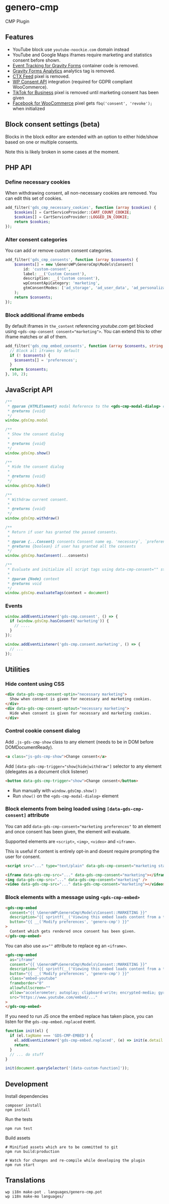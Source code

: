 # genero-cmp

CMP Plugin

## Features

- YouTube block use `youtube-noockie.com` domain instead
- YouTube and Google Maps iframes require marketing and statistics consent before shown.
- [Event Tracking for Gravity Forms](https://wordpress.org/plugins/gravity-forms-google-analytics-event-tracking/) container code is removed.
- [Gravity Forms Analytics](https://www.gravityforms.com/add-ons/google-analytics/) analytics tag is removed.
- [CTX Feed](https://wordpress.org/plugins/webappick-product-feed-for-woocommerce/) pixel is removed.
- [WP Consent API](https://wordpress.org/plugins/wp-consent-api/) integration (required for GDPR compliant WooCommerce).
- [TikTok for Business](https://wordpress.org/plugins/tiktok-for-business/) pixel is removed until marketing consent has been given
- [Facebook for WooCommerce](https://wordpress.org/plugins/facebook-for-woocommerce/) pixel gets `fbq('consent', 'revoke');` when initialized

## Block consent settings (beta)

Blocks in the block editor are extended with an option to either hide/show based on one or multiple consents.

Note this is likely broken in some cases at the moment.

## PHP API

### Define necessary cookies

When withdrawing consent, all non-necessary cookies are removed. You can edit this set of cookies.

```php
add_filter('gds_cmp_necessary_cookies', function (array $cookies) {
    $cookies[] = CartServiceProvider::CART_COUNT_COOKIE;
    $cookies[] = CartServiceProvider::LOGGED_IN_COOKIE;
    return $cookies;
});
```

### Alter consent categories

You can add or remove custom consent categories.

```php
add_filter('gds_cmp_consents', function (array $consents) {
    $consents[] = new \GeneroWP\GeneroCmp\Models\Consent(
        id: 'custom-consent',
        label: __('Custom Consent'),
        description: __('Custom consent'),
        wpConsentApiCategory: 'marketing',
        gtmConsentModes: ['ad_storage', 'ad_user_data', 'ad_personalization'],
    );
    return $consents;
});
```


### Block additional iframe embeds

By default iframes in `the_content` referencing _youtube.com_ get blocked using `<gds-cmp-consent consent="marketing">`. You can extend this to other iframe matches or all of them.

```php
add_filter('gds_cmp_embed_consents', function (array $consents, string $tag) {
  // Block all iframes by default
  if (! $consents) {
    $consents[] = 'preferences';
  }
  return $consents;
}, 10, 2);
```

## JavaScript API

```js
/**
 * @param {HTMLElement} modal Reference to the <gds-cmp-modal-dialog> element
 * @returns {void}
 */
window.gdsCmp.modal

/**
 * Show the consent dialog
 *
 * @returns {void}
 */
window.gdsCmp.show()

/**
 * Hide the consent dialog
 *
 * @returns {void}
 */
window.gdsCmp.hide()

/**
 * Withdraw current consent.
 *
 * @returns {void}
 */
window.gdsCmp.withdraw()

/**
 * Return if user has granted the passed consents.
 *
 * @param {...Consent} consents Consent name eg. 'necessary`, `preferences`, `marketing`, `statistics`.
 * @returns {boolean} if user has granted all the consents
 */
window.gdsCmp.hasConsent(...consents)

/**
 * Evaluate and initialize all script tags using data-cmp-consent="" string
 *
 * @param {Node} context
 * @returns void
 */
window.gdsCmp.evaluateTags(context = document)
```

### Events

```js
window.addEventListener('gds-cmp.consent', () => {
  if (window.gdsCmp.hasConsent('marketing')) {
    // ....
  }
});

window.addEventListener('gds-cmp.consent.marketing', () => {
  // ...
});
```

## Utilities

### Hide content using CSS

```html
<div data-gds-cmp-consent-optin="necessary marketing">
  Show when consent is given for necessary and marketing cookies.
</div>
<div data-gds-cmp-consent-optout="necessary marketing">
  Hide when consent is given for necessary and marketing cookies.
</div>
```

### Control cookie consent dialog

Add `.js-gds-cmp-show` class to any element (needs to be in DOM before DOMDocumentReady).

```html
<a class="js-gds-cmp-show">Change consent</a>
```

Add `[data-gds-cmp-trigger="show|hide|withdraw"]` selector to any element (delegates as a document click listener)

```html
<button data-gds-cmp-trigger="show">Change consent</button>
```

- Run manually with `window.gdsCmp.show()`
- Run `show()` on the `<gds-cmp-modal-dialog>` element

### Block elements from being loaded using `[data-gds-cmp-consent]` attribute

You can add `data-gds-cmp-consent="marketing preferences"` to an element and once consent has been given, the element will evaluate.

Supported elements are `<script>`, `<img>`, `<video>` and `<iframe>`.

This is useful if content is entirely opt-in and doesnt require prompting the user for consent.

```html
<script src="..." type="text/plain" data-gds-cmp-consent="marketing statistics"></script>

<iframe data-gds-cmp-src="..." data-gds-cmp-consent="marketing"></iframe>
<img data-gds-cmp-src="..." data-gds-cmp-consent="marketing" />
<video data-gds-cmp-src="..." data-gds-cmp-consent="marketing"></video>
```

### Block elements with a message using `<gds-cmp-embed>`

```html
<gds-cmp-embed
  consent="{{ \GeneroWP\GeneroCmp\Models\Consent::MARKETING }}"
  description="{{ sprintf(__('Viewing this embed loads content from a third party and thus requires <em>%s</em> consent.', 'wp-gds-theme'), __('Marketing', 'genero-cmp')) }}"
  button="{{ __('Modify preferences', 'genero-cmp') }}"
>
  Content which gets rendered once consent has been given.
</gds-cmp-embed>
```

You can also use `as=""` attribute to replace eg an `<iframe>`.

```html
<gds-cmp-embed
  as="iframe"
  consent="{{ \GeneroWP\GeneroCmp\Models\Consent::MARKETING }}"
  description="{{ sprintf(__('Viewing this embed loads content from a third party and thus requires <em>%s</em> consent.', 'wp-gds-theme'), __('Marketing', 'genero-cmp')) }}"
  button="{{ __('Modify preferences', 'genero-cmp') }}"
  class="embed-youtube"
  frameborder="0"
  allowfullscreen=""
  allow="accelerometer; autoplay; clipboard-write; encrypted-media; gyroscope; picture-in-picture"
  src="https://www.youtube.com/embed/..."
>
</gds-cmp-embed>
```

If you need to run JS once the embed replace has taken place, you can listen for the `gds-cmp-embed.replaced` event.

```js
function init(el) {
  if (el.tagName === 'GDS-CMP-EMBED') {
    el.addEventListener('gds-cmp-embed.replaced', (e) => init(e.detail.element));
    return;
  }
  // ... do stuff
}

init(document.querySelector('[data-custom-function]'));
```

## Development

Install dependencies

    composer install
    npm install

Run the tests

    npm run test

Build assets

    # Minified assets which are to be committed to git
    npm run build:production

    # Watch for changes and re-compile while developing the plugin
    npm run start

## Translations

    wp i18n make-pot . languages/genero-cmp.pot
    wp i18n make-mo languages/
